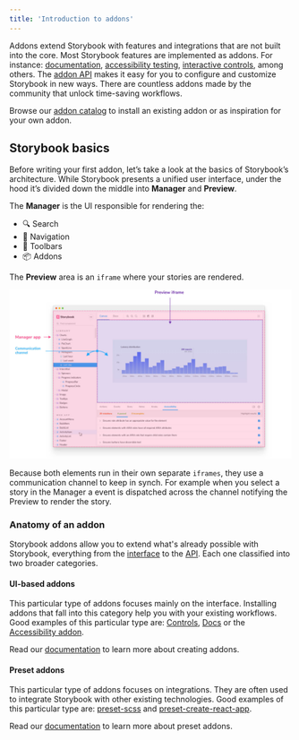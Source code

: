 ```yaml
---
title: 'Introduction to addons'
---
```


Addons extend Storybook with features and integrations that are not built into the core. Most Storybook features are implemented as addons. For instance: [documentation](../writing-docs/introduction.md), [accessibility testing](https://github.com/storybookjs/storybook/tree/master/addons/a11y), [interactive controls](../essentials/controls.md), among others.
The [addon API](./addons-api.md) makes it easy for you to configure and customize Storybook in new ways. There are countless addons made by the community that unlock time-saving workflows.

Browse our [addon catalog](/addons) to install an existing addon or as inspiration for your own addon.

## Storybook basics

Before writing your first addon, let’s take a look at the basics of Storybook’s architecture. While Storybook presents a unified user interface, under the hood it’s divided down the middle into **Manager** and **Preview**.

The **Manager** is the UI responsible for rendering the:

- 🔍 Search
- 🧭 Navigation
- 🔗 Toolbars
- 📦 Addons

The **Preview** area is an `iframe` where your stories are rendered.

![Storybook detailed window](./manager-preview.jpg)

Because both elements run in their own separate `iframes`, they use a communication channel to keep in synch. For example when you select a story in the Manager a event is dispatched across the channel notifying the Preview to render the story.

### Anatomy of an addon

Storybook addons allow you to extend what's already possible with Storybook, everything from the [interface](./addon-types.md) to the [API](./addons-api.md). Each one classified into two broader categories.

#### UI-based addons

This particular type of addons focuses mainly on the interface. Installing addons that fall into this category help you with your existing workflows. Good examples of this particular type are: [Controls](../essentials/controls.md), [Docs](../writing-docs/introduction.md) or the [Accessibility addon](https://github.com/storybookjs/storybook/tree/master/addons/a11y).

<div class="aside">
Read our <a href="./writing-addons">documentation</a> to learn more about creating addons.
</div>

#### Preset addons

This particular type of addons focuses on integrations. They are often used to integrate Storybook with other existing technologies. Good examples of this particular type are: [preset-scss](https://github.com/storybookjs/presets/tree/master/packages/preset-scss) and [preset-create-react-app](https://github.com/storybookjs/presets/tree/master/packages/preset-create-react-app).

<div class="aside">
Read our <a href="./writing-presets">documentation</a> to learn more about preset addons.
</div>

